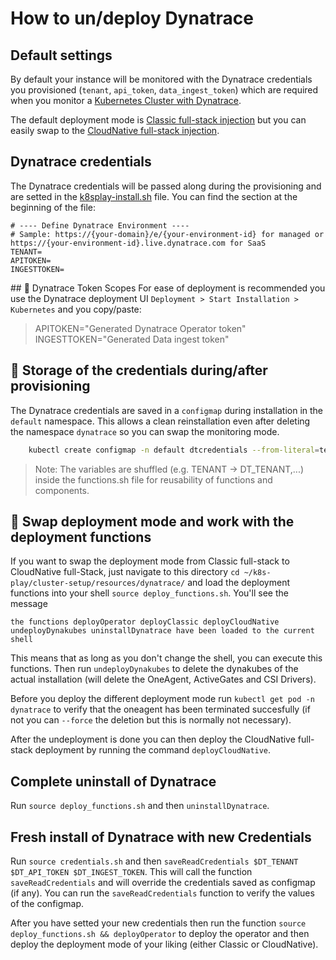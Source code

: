 # How to un/deploy Dynatrace

## Default settings
By default your instance will be monitored with the Dynatrace credentials you provisioned (`tenant`, `api_token`, `data_ingest_token`) which are required when you monitor a [Kubernetes Cluster with Dynatrace](https://www.dynatrace.com/support/help/setup-and-configuration/setup-on-container-platforms/kubernetes/get-started-with-kubernetes-monitoring). 

The default deployment mode is [Classic full-stack injection](dynatrace.com/support/help/setup-and-configuration/setup-on-container-platforms/kubernetes/get-started-with-kubernetes-monitoring/deployment-options-k8s#classic) but you can easily swap to the [CloudNative full-stack injection](https://www.dynatrace.com/support/help/setup-and-configuration/setup-on-container-platforms/kubernetes/get-started-with-kubernetes-monitoring/deployment-options-k8s#cloud-native).

## Dynatrace credentials

The Dynatrace credentials will be passed along during the provisioning and are setted in the [k8splay-install.sh](../../k8splay-install.sh) file. You can find the section at the beginning of the file:

```
# ---- Define Dynatrace Environment ----
# Sample: https://{your-domain}/e/{your-environment-id} for managed or https://{your-environment-id}.live.dynatrace.com for SaaS
TENANT=
APITOKEN=
INGESTTOKEN=
```

## 🔐 Dynatrace Token Scopes
For ease of deployment is recommended you use the Dynatrace deployment UI `Deployment > Start Installation > Kubernetes`
and you copy/paste:
>APITOKEN="Generated Dynatrace Operator token"
>INGESTTOKEN="Generated Data ingest token"


## 💾 Storage of the credentials during/after provisioning

The Dynatrace credentials are saved in a `configmap` during installation in the `default` namespace. This allows a clean reinstallation even after deleting the namespace `dynatrace` so you can swap the monitoring mode.

```bash
    kubectl create configmap -n default dtcredentials --from-literal=tenant=${DT_TENANT} --from-literal=apiToken=${DT_API_TOKEN} --from-literal=dataIngestToken=${DT_INGEST_TOKEN}
```

> Note: The variables are shuffled (e.g. TENANT -> DT_TENANT,...) inside the functions.sh file for reusability of functions and components. 

## 🔄 Swap deployment mode and work with the deployment functions

If you want to swap the deployment mode from Classic full-stack to CloudNative full-Stack, just navigate to this directory `cd ~/k8s-play/cluster-setup/resources/dynatrace/` and load the deployment functions into your shell `source deploy_functions.sh`. 
You'll see the message

```
the functions deployOperator deployClassic deployCloudNative undeployDynakubes uninstallDynatrace have been loaded to the current shell
```
This means that as long as you don't change the shell, you can execute this functions.
Then run `undeployDynakubes` to delete the dynakubes of the actual installation (will delete the OneAgent, ActiveGates and CSI Drivers). 

Before you deploy the different deployment mode run `kubectl get pod -n dynatrace` to verify that the oneagent has been terminated succesfully (if not you can `--force` the deletion but this is normally not necessary).


After the undeployment is done you can then deploy the CloudNative full-stack deployment by running the command `deployCloudNative`.


## Complete uninstall of Dynatrace
Run `source deploy_functions.sh` and then `uninstallDynatrace`.

## Fresh install of Dynatrace with new Credentials

Run `source credentials.sh` and then `saveReadCredentials $DT_TENANT $DT_API_TOKEN $DT_INGEST_TOKEN`.
This will call the function `saveReadCredentials` and will override the credentials saved as configmap (if any). You can run the `saveReadCredentials` function to verify the values of the configmap.

After you have setted your new credentials then run the function `source deploy_functions.sh && deployOperator` to deploy the operator and then deploy the deployment mode of your liking (either Classic or CloudNative).



